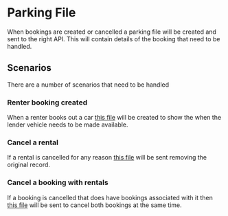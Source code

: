 # Parking File
When bookings are created or cancelled a parking file will be created and sent to the right API. This will contain details of the booking that need to be handled.

## Scenarios
There are a number of scenarios that need to be handled

### Renter booking created
When a renter books out a car [this file](Simple_Rental.csv) will be created to show the when the lender vehicle needs to be made available.

### Cancel a rental
If a rental is cancelled for any reason [this file](Cancel_Rental.csv) will be sent removing the original record.

### Cancel a booking with rentals
If a booking is cancelled that does have bookings associated with it then [this file](Cancel_Booking_With_Rental.csv) will be sent to cancel both bookings at the same time.